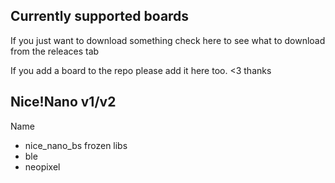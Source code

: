 ## Currently supported boards
If you just want to download something check here to see what to download from the releaces tab
 
If you add a board to the repo please add it here too. <3 thanks
 
## Nice!Nano v1/v2
Name
* nice_nano_bs
frozen libs
* ble
* neopixel
